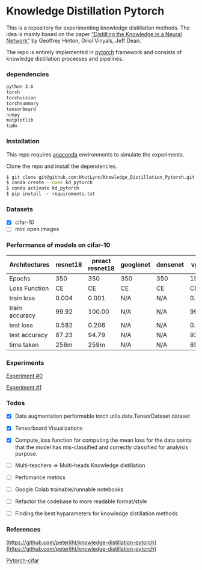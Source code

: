 # Knowledge Distillation Pytorch
This is a repository for experimenting knowledge distillation methods.
The idea is mainly based on the paper
["Distilling the Knowledge in a Neural Network"](https://arxiv.org/abs/1503.02531) by Geoffrey Hinton, Oriol Vinyals, Jeff Dean.

The repo is entirely implemented in [pytorch](https://pytorch.org/) framework and consists of knowledge distillation processes and pipelines.

### dependencies
```sh
python 3.6
torch
torchvision
torchsummary
tensorboard
numpy
matplotlib
tqdm
```

### Installation

This repo requires [anaconda](https://www.anaconda.com/) environments to simulate the experiments.

Clone the repo and install the dependencies.

```sh
$ git clone git@github.com:HtutLynn/Knowledge_Distillation_Pytorch.git
$ conda create --name kd_pytorch
$ conda activate kd_pytorch
$ pip install -r requirements.txt
```

### Datasets

* [x] cifar-10
* [ ] mini open images

### Performance of models on cifar-10

| __Architectures__ | __resnet18__ | __preact resnet18__ | __googlenet__ | __densenet__ | __vgg16__  | __mobilenet__ |
|-------------------|--------------|---------------------|---------------|--------------|------------|---------------|
| Epochs            | 350          | 350                 | 350           | 350          | 150        | 350           |
| Loss Function     | CE           | CE                  | CE            | CE           | CE         | CE            |
| train loss        | 0.004        | 0.001               | N/A           | N/A          | 0.002      | N/A           |
| train accuracy    | 99.92        | 100.00              | N/A           | N/A          | 99.97      | N/A           |
| test loss         | 0.582        | 0.206               | N/A           | N/A          | 0.314      | N/A           |
| test accuracy     | 87.23        | 94.79               | N/A           | N/A          | 93.170     | N/A           |
| time taken        | 256m         | 259m                | N/A           | N/A          | 65m        | N/A           |

### Experiments

[Experiment #0](https://docs.google.com/document/d/12i2oMNmtcywhCxVUIJyn9bYolVUK8BDUoRc3xWFRYFU/edit?usp=sharing)

[Experiment #1](https://docs.google.com/document/d/1tF1t13Ht0psSqV3v6T8xUzIXuu30N1oU-A9p2QUna2U/edit?usp=sharing)

### Todos

 * [x] Data augmentation performable torch.utils.data.TensorDataset dataset
 * [x] Tensorboard Visualizations
 * [x] Compute_loss function for computing the mean loss for the data points that the model has mis-classified and correctly classified for analyisis purpose.
 * [ ] Multi-teachers => Multi-heads Knowledge distillation
 * [ ] Perfomance metrics
 * [ ] Google Colab trainable/runnable notebooks
 * [ ] Refactor the codebase to more readable format/style
 * [ ] Finding the best hyparameters for knowledge distillation methods


### References
[https://github.com/peterliht/knowledge-distillation-pytorch](https://github.com/peterliht/knowledge-distillation-pytorch)


[Pytorch-cifar](https://github.com/kuangliu/pytorch-cifar)
